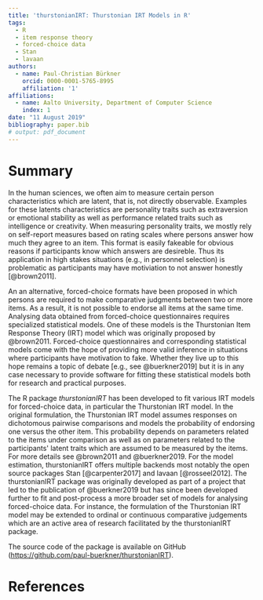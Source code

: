 ```yaml
---
title: 'thurstonianIRT: Thurstonian IRT Models in R'
tags:
  - R
  - item response theory
  - forced-choice data
  - Stan
  - lavaan
authors:
  - name: Paul-Christian Bürkner
    orcid: 0000-0001-5765-8995
    affiliation: '1'
affiliations:
  - name: Aalto University, Department of Computer Science
    index: 1
date: "11 August 2019"
bibliography: paper.bib
# output: pdf_document
---
```


# Summary

In the human sciences, we often aim to measure certain person characteristics
which are latent, that is, not directly observable. Examples for these latents
characteristics are personality traits such as extraversion or emotional
stability as well as performance related traits such as intelligence or
creativity. When measuring personality traits, we mostly rely on self-report
measures based on rating scales where persons answer how much they agree to an
item. This format is easily fakeable for obvious reasons if participants know
which answers are desireble. Thus its application in high stakes situations
(e.g., in personnel selection) is problematic as participants may have
motiviation to not answer honestly [@brown2011].

An an alternative, forced-choice formats have been proposed in which persons are
required to make comparative judgments between two or more items. As a result,
it is not possible to endorse all items at the same time. Analysing data
obtained from forced-choice questionnaires requires specialized statistical
models. One of these models is the Thurstonian Item Response Theory (IRT) model
which was originally proposed by @brown2011. Forced-choice questionnaires and
corresponding statistical models come with the hope of providing more valid
inference in situations where participants have motivation to fake. Whether they
live up to this hope remains a topic of debate [e.g., see @buerkner2019] but it
is in any case necessary to provide software for fitting these statistical
models both for research and practical purposes.

The R package *thurstonianIRT* has been developed to fit various IRT models for
forced-choice data, in particular the Thurstonian IRT model. In the original
formulation, the Thurstonian IRT model assumes responses on dichotomous pairwise
comparisons and models the probability of endorsing one versus the other item.
This probability depends on parameters related to the items under comparison as
well as on parameters related to the participants' latent traits which are
assumed to be measured by the items. For more details see @brown2011 and
@buerkner2019. For the model estimation, thurstonianIRT offers multiple backends
most notably the open source packages Stan [@carpenter2017] and lavaan
[@rosseel2012]. The thurstonianIRT package was originally developed as part of a
project that led to the publication of @buerkner2019 but has since been
developed further to fit and post-process a more broader set of models for
analysing forced-choice data. For instance, the formulation of the
Thurstonian IRT model may be extended to ordinal or continuous comparative
judgements which are an active area of research facilitated by the
thurstonianIRT package.

The source code of the package is available on GitHub (https://github.com/paul-buerkner/thurstonianIRT).

# References
